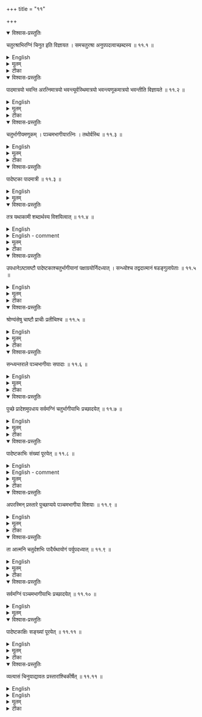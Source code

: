+++
title = "११"

+++



<details open><summary>विश्वास-प्रस्तुतिः</summary>

चतुरश्राभिरग्निं चिनुत इति विज्ञायत । समचतुरश्रा अनुपपदत्वाच्छब्दस्य  ॥ ११.१ ॥
</details>

<details><summary>English</summary>

According to tradition, the fire-altar is to be constructed with four sided (bricks); in the absence of anything mentioned in particular, a square is to be understood.
</details>

<details><summary>मूलम्</summary>

चतुरश्राभिरग्निं चिनुत इति विज्ञायत । समचतुरश्रा अनुपपदत्वाच्छब्दस्य  ॥ ११.१ ॥
</details>

<details><summary>टीका</summary>

अस्याःश्रुलेरर्थस्तर्क्यते  किं समानानां चतुरश्राणां चाविशेषग्रहणं आहोस्वित्समानामामेवेति? कुतः? विशेषाग्रहणात् ।
न कश्विद्विशेषः श्रूयते ।
तस्मादविशेषेणेति प्राप्ते उच्यते  समचतुरश्रा एव ग्राह्याः ।
कुतः अनुपपदत्वाच्छब्दस्य ।
यत्रोपपदं न श्रूयते दीर्घो विषम इति वा तत्र समचतुरश्राणामेव मुख्यत्वात्मुख्येर्थे प्रथमं प्रत्ययो भवति॑ यतः प्रतीयते तस्यार्थो भवति ।
इतरत्र गौणः ।
तस्मात्सपचतुरश्राभिरेवोपा धातव्यः ।
नाध्यर्धाभिरिति स्थितम् ।
</details>

<details open><summary>विश्वास-प्रस्तुतिः</summary>

पादमात्रयो भवन्ति अरत्निमात्रयो भवन्त्यूर्वस्थिमात्रयो भवन्त्यणूकमात्रयो भवन्तीति विज्ञायते  ॥ ११.२ ॥
</details>

<details><summary>English</summary>

(The bricks should be) of the measure of pada, aratni, urvasthi and aṇuka; this is the tradition.
</details>

<details><summary>मूलम्</summary>

पादमात्रयो भवन्ति अरत्निमात्रयो भवन्त्यूर्वस्थिमात्रयो भवन्त्यणूकमात्रयो भवन्तीति विज्ञायते  ॥ ११.२ ॥
</details>

<details><summary>टीका</summary>

चतस्र एताःश्रुतयः ।
तासासावयमेव व्याचष्टे
</details>

<details open><summary>विश्वास-प्रस्तुतिः</summary>

चतुर्भागीयमणूकम् । पञ्चमभागीयारत्निः । तथोर्वस्थि  ॥ ११.३  ॥
</details>

<details><summary>English</summary>

anūka is one-fourth (of a purușa), aratni one-fifth (of a purușa), and so is ūrvasthi (one-sixth of a purușa).
</details>

<details><summary>मूलम्</summary>

चतुर्भागीयमणूकम् । पञ्चमभागीयारत्निः । तथोर्वस्थि  ॥ ११.३  ॥
</details>

<details><summary>टीका</summary>

अणूकशब्दः पुरुषचतुर्थस्य वाचसः ।
अरत्निः पञ्चमस्य ।
तथा  तेनैव प्रकारेण ऊर्वस्थि षष्ठस्य ।
षड्भागीया इति शुल्बान्तरे ।
</details>

<details open><summary>विश्वास-प्रस्तुतिः</summary>

पादेष्टका पादमात्री  ॥ ११.३  ॥
</details>

<details><summary>English</summary>

The quarter bricks have the measure of a pāda; 
</details>

<details><summary>मूलम्</summary>

पादेष्टका पादमात्री  ॥ ११.३  ॥
</details>






<details open><summary>विश्वास-प्रस्तुतिः</summary>

तत्र यथाकामी शब्दार्थस्य विशयित्वात् ॥ ११.४ ॥
</details>

<details><summary>English</summary>

there one is free to choose owing to the wide range of the meaning of the word (pada).
</details>

<details><summary>English - comment</summary>

11.1-11.4. In this chapter, another method of constructing a rectilinear syenacit is described, in which only square bricks are employed. These bricks are : 

B1 -one-fourth (of a purușa), caturbhāgiyā, aṇuka   — 30 × 30 ang2
B2-one-fifth, pañcamabhāgiyā, aratni     — 24 × 24 "
B3 -one-sixth, ūrvasthi, ṣaḍbhāgiyā      — 20 × 20 "
B4 -quarter of one-fourth, aṇukapādā, caturbhāgiyapādā   —15 x 15 "  
B5 -quarter of one-fifth, pañcamabhāgiyapādā    — 12 x 12 " 


aņuka means one-fourth of a purușa, i.e. 30 añgulas; aratni has already been explained; urvasthi stands for one-sixth of a purușa, i.e. 20 añgulas (puruṣasya ṣaṣtḥo bhāga ūrvasthi- Karavinda). pāda is a quarter; by using it with bricks of size one-fourth, one-fifth etc. of a purușa, their quarter bricks are indicated. 
</details>

<details><summary>मूलम्</summary>

तत्र यथाकामी शब्दार्थस्य विशयित्वात् ॥ ११.४ ॥
</details>

<details><summary>टीका</summary>

चतुर्भागीयः पाद इति संज्ञा विहिता शास्त्रान्तरे ।
पाद शब्देन प्रमाणचतुर्भागो गृह्यते क्षेत्रचतुर्भागश्च ।
पादः प्रमाणमस्याः पादमात्री ।
पादशब्दस्य संबन्धशब्दत्वात्पुरुषचतुर्भागोऽपि गृह्यते अणूकादिचतुर्भागश्च सन्निहितत्वात् ।
तेषां पादेष्टकाभिरित्युक्ते पुरुषचतुर्भागा अणूकादिचतुर्भागाश्च प्रतीयन्ते ।
कुतः? शब्दार्थस्य विष(श)यित्वात ।
वक्ष्यति च  अणूकाः पञ्चदशभागीयानां स्थान इति ।
सङ्ख्यापूरणेऽणूकानां प्रवेशं दर्शयति ।
ऊर्वस्थयरत्नयोः एकार्थत्वं केचिदिच्छन्ति ।
ते पञ्चदशभागीयाभिःसङ्ख्यापूरणं कुर्वते ।
तेषां दर्शने प्रस्तारा न युज्यन्ते ।
सहस्रसङ्ख्या तु पूर्यते प्रतिप्रस्तारमिति वचनमनर्थकमापद्येत ।
ये प्रस्तारा ते द्विशता इति वजनानि न युज्यन्ते ।
तस्मात्पूर्वोक्त एवार्थो ग्रह्यः ।
सर्ववचनानामर्थवच्वाय ।

करविन्दीया व्याख्या

अथ चतुर्थः पटलः

चतुर यते

चतुष्कोणाबिरिष्टकाभिरग्निं चिनुते ।
कीदृश्यो ग्राह्या इत्यत आह

सनच ब्दस्य

ता इष्टका अदीर्घविषमाः समचतुरश्रा ग्रह्याः ।
कुतः? अनुपपदत्वाच्छब्दस्य ।
न ह्यत्रोपपदं श्रूयते दीर्घाभिरिष्टकाबिर्विषमाभिर्वेति ।
अतः "समं स्यादश्रुतत्वादिति" न्यायेन समा एव स्युः ।
पूर्वस्मिन्नग्नौ दीर्घाश्च सन्ति ।
अतो विधिभेदाद्वा विकल्पः पूर्वेणाग्निना ।
नित्यश्वाकामश्रुतेः ।

अग्निकल्पस्यैव श्रवणं प्रदर्शनार्तम् ।
आसां श्रुत्यैव दर्शयन्नाह

पाद यते

एताश्रतस्रःश्रुतयः इष्टकानां प्रमाणं विदवति ।
सम्भवाच्च तासां समुच्चयः ।
पादमात्रयः  पाद प्रमाणाः ।
पादशब्दस्वरणचतुर्थभागादौ वर्तते ।
इह चतुर्मागवाची ।
स चतुर्भागोऽणूकादीनां ग्राह्य इत्युत्तरसूत्रे प्रतिपादयिष्यते ।
पादप्रणाणाः पादमात्रयः ।
अरत्निः सकनिष्ठिकः करः ।
स च पुरुषस्य पञ्चमबागः ।
वक्ष्यति च पञ्चारत्निः पुरुवः चतुर्विंशत्यङ्गुलयोरत्निरिति ।
तत्प्रमाणा अरत्निमात्रयः ।
उर्वस्थि  ऊर्वोरस्थि ।
अणूकं पृष्ठवंशः ।
ता ऊर्वस्थिजान्वास्थिनाम्प्तयोर्नाणूकस्येत्यत्र व्याख्यानात् ।
पुरुषस्यः ष्ठो भाग  उर्वस्थि ।
चतुर्थो भागोऽणूकः ।
एतच्च उत्तरसूत्रे स्पष्टं वक्ष्यति ।
तत्प्रमाणा ऊर्वस्थिमात्रयः ।
अणूकामात्रयश्च ।

आ(ता)सोमवदिकपमाणवशेन संज्ञाविशेषविधानार्थमाह

चतुर्मि त्री

अणूकारत्नयूर्वस्थिशब्दैः तन्मात्रय इष्टका गृह्यन्ते ।
उपसंहारे पादमात्रीष्टकेति दर्शनात् ।
संज्ञासु स्त्रीलिह्गनिर्द्देशाच्च ।
किञ्चाणूकादिशब्दैरपीष्टकानां व्यवहारा दृश्यन्ते ।
"अणूकाः पञ्चदशभागीयानां स्थाने सन्ध्यन्तराले पञ्चमबागीयाःसपादाःता आत्मनि चतुर्दशभिः पादैर्यथायोगं पर्युपदध्यात्" इत्यादिषु अणूकमात्री चतुर्भागीया तत्संज्ञा भवतीत्यर्थः ।
पञ्चमभागीयारात्निः  अरत्निमात्री पञ्चमभागीयाख्या ।
तथोर्वस्थि  उर्वस्थिमात्री षड्बागीयाख्या ।
पादेष्टका  पादमात्री ।
ननु कथमेतल्लभ्यते षड्भागीयोर्वस्थीति? तथेति प्रकारातिदेशात् ।
कथमतिदेशः? यथारत्निमात्रीसङ्ख्या सन्निकर्षेण स्वपूर्वोक्तारत्निमात्रीप्रमा(णे)णान्यूनानन्तरपरिमाणवचन संज्ञा स्यादिति तथोर्वस्थिमा६ अपि संख्या तत्सन्निकर्षेण स्वपूर्वोक्तारत्निमात्री प्रमाणान्यूनानन्तरपरिमाणवचनसंज्ञा स्यादिति ।
किञ्च षड्बागीयोर्वस्थीति वक्तव्य तथेत्ययमतिदेशः प्रकृतपुरुषावयवप्रमाणप्रकारसमाप्तिसूचनार्थः ।
तेनोर्वस्थयन्तानामेवावयवप्रमाणपरिमाणत्वं न पादमात्रीणामिति ज्ञायते ।
अतःस्ववाक्यसन्निहितत्वात्"उपधानेऽष्टावष्टौ पादेष्टकाः चतुर्भागीयानां पक्षाग्रयोर्निदध्यात् ।
सन्ध्यन्तराले पञ्चमभागीयाःसपादाःता आत्मनि चतुर्दशभिः पादैर्यथायोगं पर्युपदध्यात्" इति दर्शनाच्च ।
अणूकार्दानां पादा इह पादत्वेन गृह्यन्ते न चरणादयः ।
किञ्चश्वुतिदृष्टमपहायाणूकादीनां व्युत्क्रमेण पाठपौर्वापर्ये पूर्वस्य प्रमाणाधिक्यज्ञापनार्थः ।
तेनोर्वस्थिप्रमाणानामरत्निमात्रीभ्यो न्यूनप्रमाणत्वं पादमात्रीणामणूकारत्नचूर्वास्थिमात्रीभ्यो न्यूनप्रमाणत्वं च ज्ञापितं भवति ।
एतच्च सर्वमुक्तं भगवता बोधायनेन "समचतुरश्राभिरग्निं" चिनुत "इत्युपक्रम्य तस्येष्टकाः कारयेत् ।
पुरुषस्य चतुर्थेन पञ्चमेनः ष्ठेन दशेमन च" इतिवदता ।
अतोऽणूकादिपादा इह पादत्वेन गृह्यन्ते ।
ते च तेषामर्धेन ग्राह्याः ।
अर्धप्रमाणेन पादप्रमाणं विधीयत इति न्यायात् ।
अतः पञ्चदशाङ्गुलाणूकपादाः द्वादशाङ्गुलारत्निपादाः दशाङ्गुला ऊर्वास्थिपादाः ।
तेनेह षड्विधा इष्टकाः ।
तादृशैः करणैः कार्याः ।
नन्वणूकादिशब्दैरासां परिमाणज्ञाने व्यवहारे च सिद्धे किमर्थं महत्यः संज्ञाः क्रियन्ते? उच्यते  श्रौतनामणूकादिशब्दानां पूरुषचतुर्भागादिमात्रपरिमाणपरत्वज्ञापनेन तस्य तस्य पुरुषस्य चतुर्भागादिपरिमाणैरिष्टकानिर्माणार्थम् ।
तथाहि  लोके द्विविधाः पुरुषाः समाश्च विषमाश्च ।
तत्र समाःसामुद्रीयाशेषलक्षणोपेताः ।
कतिपयैर्विहीना विषमाः ।
समाःसामुद्रीयाशेषलक्षणोपेताः ।
कतिपयैर्विहीना विषमाः ।
समानामणूकादयः ।
तदपेक्षया नियतपरिमाणत्वान्मुख्यतया गृहीताः ।
इतरेषां तु गर्भाधानादिकालस्तितप्राकृतादृष्टादिवशेन न्यूनाधिकवक्राद्यनेक रूपाङ्गतयाणूकादिषु चतुर्भागादिनियमव्यभिचारात्तत्प्रमाणैरुत्पादितानामिष्टकानां उपधानकाले तत्संख्याकानां तासां तत्र तत्रोपधाने ताभिस्ताभिस्तद्देशपूरणं न्यूनाभिर्वा पूरणम् ।
भिन्नजातीयानां तत्रत्यानां तत्र तत्र सङ्घट्टनमित्येवमादयो महान्तो दोषास्तत्र सम्भीवष्यन्तीति ।
अतःश्रुतिगताणूकादिशब्दैस्तद्वैषम्यपरिहाराय पुरुषचतुर्मागादयो लक्ष्यन्त इत्यस्यार्थस्य प्रतिपादनायान्वर्था महत्यःसंज्ञाः कियन्ते ।
तेनायमर्थःसंपद्यते  ऊर्ध्वबाहोः पुरुषस्य प्रमाणं गृहीत्वात्स्य चतुर्थेन पञ्चमेनः ष्ठेन वा तेषां अर्धेष्टकाः कारयेदिति ।
अत्र केचिद्वर्वश्थ्यरत्वयोरेकार्थतामिच्छीन्त ।
तेषां मतेऽग्निकल्पे तथोर्वस्ति शब्दस्यारत्निशब्दस्य वा पृथगुपादानं पुनरुपादानं श्रुतिदर्शनं च सूत्रकारस्य प्रमादकृतमेवावतिष्ठते ।

तत्र या यित्वात्

गतम् ।
अयमर्थः  चतुर्भागादयः पुरुषचतुर्भागपरिमिताः स्युः ।
पुरुषकल्पनानुरूपाः स्युरिति चतुर्भागीयास्त्रिंशदङ्गुलाः पञ्चभागीयाश्चतुर्विंशत्यङ्गुलाः षड्भागीयाः विंशत्यङ्गुलाः ।
तासां पादास्तदर्थमिताः पञ्चदशद्वादशाङ्गुलाश्चेति ।

सुन्दरराजीया व्याख्या

अथ चतुर्थः पटलः

अथैतमेव चतुरश्वं प्रकारान्तरेणोपधातुमाह

चतुरश्राभि त्वाच्छब्दस्य

अनुपपदत्वं दीर्घादिभिरिति विशेषणाभावः ।

पादमात्रयो विज्ञायते

एषां पादादीनां प्रमाणमाह

चतुर्भागीयाणूकम्

पुरुषस्य चतुर्भागीया त्रिंशदङ्गुला अणूकमात्रीत्युच्यते ।

पञ्चमभागीयारात्निः

चतुर्विंशत्यङ्गुला ।

तथोर्वस्थि

तथा तेनैव मार्गेणोर्वस्थि ज्ञातव्यं, तच्च षढ्भागीयं विंशत्यङ्गुलम् ।
केचिदूर्वस्थीत्यपि पञ्चमभागीयामेवाहुः, तदयुक्तम् ।
"कुल्मिमात्रोऽरत्निप्रादेश ऊर्वस्थीति" भेदेन निर्देशात् ।
"इष्टकाः करोति प्रादेशमात्रयोऽरत्निमात्रय ऊर्वस्थिमात्र" इति प्रयोगकल्पे पृथग्वचनात्तदूर्वस्थीत्यादिवचनाच्च ।
व्यक्तोक्तत्वाच्च बोधायनेन  "तस्येष्टकाः कारयेत्पुरुषस्य चतुर्थेन पञ्चमेन षष्ठेन दशमेन" इति ।

पादेष्टका पादमात्रि

पादश्वाविशेषादणूकादीनां च सर्वासां च भवति ।

तत्र यथाकामीशब्दार्थस्य विशयित्वात्

लोके पादशब्दश्चतुर्भागवचनः प्रसिद्धः ।
व्कचिदेकदेशमात्रे ।
"कृच्छ्पादः प्रकीर्तित" इति "ऋचं पादग्रहण" इति ऋक्षु च ।
वेदे त्वेकदेशमात्रे दृश्यते  "त्रिपदा गायत्री पञ्चपदा पाङ्क्तिर्ः ,चपपदा शव्करी" इति ।
इह तदुभयं ग्राह्यम् ।
शब्दार्थस्योभयत्र वृत्तेः ।
अत्र च पादशब्दार्थनिरूपणं क्रियते एकविधाद्यर्थम् ।
अस्मिं स्त्वग्नौ चतुर्भागवचनेऽपि पादे न कश्विद्दोषः ।
ये तु षड्भागीयान्नेच्छन्ति तेषामेवोपयोगः, अणूकारत्निपादत्वेन दशाङ्गुलाष्टाङ्गुलानां ग्राह्यत्वात् ।

कपर्दिभाष्यम्
</details>

<details open><summary>विश्वास-प्रस्तुतिः</summary>

उपधानेऽष्टावष्टौ पादेष्टकाश्चतुर्भागीयानां पक्षाग्रयोर्निदध्यात् । सन्ध्योश्च तद्वदात्मानं षडङ्गुलापेताः  ॥ ११.५  ॥
</details>

<details><summary>English</summary>

In the placement (of bricks), 8 bricks of size quarter of the one-fourth (that is, 15 x 15 sq. ang.) are to be placed at each end of the two wings and 8 similar bricks at the (two) junctures (between the wing and the body) such that 6 angulas (of the bricks) lie within the body. 
</details>

<details><summary>मूलम्</summary>

उपधानेऽष्टावष्टौ पादेष्टकाश्चतुर्भागीयानां पक्षाग्रयोर्निदध्यात् । सन्ध्योश्च तद्वदात्मानं षडङ्गुलापेताः  ॥ ११.५  ॥
</details>

<details><summary>टीका</summary>

उपधानकाले अष्टावष्टौ चतुर्भागीयानां पादेष्टकाः पक्षाग्रयोरूपदधायात् ।
अष्टावष्टाविति विशयाः ।
अत्मानं षडङ्गुलमात्रमवेताः अवगता व्याप्ता इति यावत ।
नवाङ्गुलमात्रं पक्षयोः ।
</details>

<details open><summary>विश्वास-प्रस्तुतिः</summary>

श्रोण्यंसेषु चाष्टौ प्राचीः प्रतीचिश्च  ॥ ११.५  ॥
</details>

<details><summary>English</summary>

8 bricks (of the same type) are placed on the western corners (of the body, 4 on each, lined) towards east and 8 bricks on the eastern corner towards west.
</details>

<details><summary>मूलम्</summary>

श्रोण्यंसेषु चाष्टौ प्राचीः प्रतीचिश्च  ॥ ११.५  ॥
</details>

<details><summary>टीका</summary>

श्रोण्यंसयोस्वतस्रश्चतस्रः ।
ताः पादाः ।
प्रचीःश्रोण्योः ।
अंसयोः प्तीचीः ।
एवं चतुर्भागीयपादा अष्टाचत्वारिंशत् ।
</details>

<details open><summary>विश्वास-प्रस्तुतिः</summary>

सन्ध्यन्तराले पञ्चभागीयाः सपादाः  ॥ ११.६ ॥
</details>

<details><summary>English</summary>

In the space (of the body) between the two junctures (with the wings), bricks of size one-fifth (of a puruṣa) and their quarters (are placed).
</details>

<details><summary>मूलम्</summary>

सन्ध्यन्तराले पञ्चभागीयाः सपादाः  ॥ ११.६ ॥
</details>

<details><summary>टीका</summary>

पक्षसन्ध्योरन्तराले पञ्चमभागीयाः पादसहिताः ।
मध्ये पादाः ।
दश प्रतीचिः ।
तासां दक्षिणतः पठ्चविंशतिः पञ्चमभागीयाः ।
उत्तरतो विंशतिः ।

एवं सन्ध्यन्तराले पञ्चपञ्चाशदिष्टकाः उपधेयाः ।
</details>

<details open><summary>विश्वास-प्रस्तुतिः</summary>

पुच्छे प्रादेशमुपधाय सर्वमग्निं चतुर्भागीयाभिः प्रच्छादयेत् ॥ ११.७ ॥
</details>

<details><summary>English</summary>

After placing bricks of size equal to 1 prādeśa in the tail, the whole of the (remaining space of the) fire-altar is to be covered with one-fourth bricks.
</details>

<details><summary>मूलम्</summary>

पुच्छे प्रादेशमुपधाय सर्वमग्निं चतुर्भागीयाभिः प्रच्छादयेत् ॥ ११.७ ॥
</details>

<details><summary>टीका</summary>

प्रादेशशब्देन किं क्षेत्रमभिधीयते? पुच्छे यत्प्रादेशमिति? अथवा इष्टकाः प्रादेशेन कारिताः? यदि क्षेत्रमभिधीयेत प्रादेशपङ्क्तिरेवोपधातव्या स्यात् ।
तथा सति भिद्येताग्निः ।
इतरस्मिन्पक्षे यथा न भिद्यते तथा प्रादेशेष्टका भवेयुः ।
प्रादेशमिति जातावेकवचनम् ।
प्रादेशेष्टकाभिःसहाणूका न शेरते ।
शेरते तु पञ्चभागीयास्ताभिःसह ।
अतश्चतस्रश्चतस्रः श्रोण्योः पादेष्टकास्त्रयोदश पञ्चमभागीयाः ।
पूर्वार्धेऽष्टावणूकाः ।
एवमेकोनत्रिंशत्पुच्छे ।
अपरे पुनरेवं वर्णयन्ति  यस्य वितस्तया वर्धनं कृतं तत्रापि चतुरश्रश्रुतिसामर्थ्यात्प्रादेश एवेष्टकाभिर्व्याप्यत इति ।
एवमर्थं प्रादेशग्रहणमिति ।
तस्मिन्नपि पक्षे उक्त उपधानक्रमः ।
सर्वमिति द्वात्रिंशत् ।
अष्टाविंशतिरात्मन्युक्ताः ।
पुच्छपूर्वार्धेऽष्टौ ॥
</details>

<details open><summary>विश्वास-प्रस्तुतिः</summary>

पादेष्टकाभिः संख्यां पूरयेत् ॥ ११.८ ॥
</details>

<details><summary>English</summary>

The number (of 200 bricks) is to be completed with quarter bricks.
</details>

<details><summary>English - comment</summary>

11.5-11.8. The plan of placing bricks in the first layer is shown in Fig. 11. The number of bricks used in different parts of the fire-altar, as per explanations of the commentators, are shown in Table 3. 

![](../images/abc.png)  

Fig. 11. Arrangement of square bricks in the first layer of a caturasra syenacit; bricks in the tail in (a) due to Kapardisvāmī, in (b) due to Karavinda and in (c) due to Sundararāja. 

The direction for the placement of 8 B bricks on each of the two ends of the wings and at their junctions with the body is clear. About the four corners of the body, the commentators explain that 4 B1s should be placed at each along west-east or east-west. At the junctures, these bricks lie 6 angulas within the body, leaving a rectangular space 228 × 120 ang2 in the body (sandhāntarāla) to be filled by B2 bricks and their quarters, B5. Clearly, there can be only 9 rows of 5 B2 bricks each, Table 3. Bricks in different parts of the citi, first layer; following Kapardisvāmi, Karavindasvāmi and Sundararāja 

![](../images/table3.png) 

leaving a rectangular strip which can be fitted by 10 B, bricks only. According to Kapardi and Karavinda, the B, row is to be so placed that there are 25 B2s south of it and 20 Bs north of it (as shown in Fig. 11). (tāsam dakṣiṇataḥ pañcavimśatiḥ pañcamabhāgiyāḥ | uttarato viṛśatiḥ (). Sundararāja prescribes the opposite, saying that the other arrangement is also permissible. The remaining space in each wing can be filled by 16 B1s and that in the body by 28 B1s. 
As regards the tail, the direction in the sutra being insufficient, the commentators have suggested different arrangements. Kapardi places 4 B,s on each side at the western corner of the tail, 13 B2s in between and above and 8 B1s in the remaining eastern part of the tail (Fig. 11 (a)). Karavinda divides the tail in two parts filling the western part by 15 B2s and the eastern by 8 B1s (Fig. 11(b)). Sundararāja takes prādeśa to mean prādeśakṣetra, which can be filled by 10 В5s (pucchāgre yatpravṛddham prādeśakṣetram tadupadadhyāt sāmarthyāddaśabhiḥ prādeśaḥ(); the remaining space is filled by 16 B1s. The last one appears to be straightforward. 
1 
To complete the number 200, Sundararāja's arrangement shows a deficit of 11 bricks. From the western half of the tail 2 B1s (one from each side) are replaced by 8 Bs; in the eastern half, 4 B1s in the middle are substituted by 9 Bgs. Karavinda's deficit of 14 bricks is met in the following way: 1 B1 in the body immediately above the fifth row of bricks (in the sandhāntarāla) is replaced by 9 quarter B, bricks (that is, 10 × 10 ang2); 2 B2s, one each from the western corners of the tail, are replaced by 8 Bs. Kapardi's deficit of 8 bricks can be met by replacing 1 B1 by 9 quarter B2s, as in the case of Karavinda.. 
</details>

<details><summary>मूलम्</summary>

पादेष्टकाभिः संख्यां पूरयेत् ॥ ११.८ ॥
</details>

<details><summary>टीका</summary>

पञ्चदशभागीयाभिःसंख्यां पूरयेत् ।
आत्मनि द्वितीयायां रीत्यां मध्यमां चतुर्भागीयां मध्यमे द्विशतः प्रस्तारः ॥


करविन्दीया व्याख्या

उपधा ध्यात्

उपधानकाले पञ्चदशाङ्गुला अष्टावष्टौ पक्षाग्रयोर्निदध्यात् ।
पक्षात्मसन्धयोश्च तद्वदात्मनि षडङ्गुलावेताः ।
पक्षात्मसन्ध्योश्वाष्टावष्टौ ।
ताःषडङ्गुलाःश्येनात्मनि प्रविष्टाःश्रोण्यंसेषु च ।
चकारेण तद्वदित्याकृष्य सामर्थ्याद्विशयाभावः ।
श्रोण्यंसेषुचतस्रश्चतस्रः ।
विशेषमाह  अष्टावष्टौ प्राचीः प्रतीचीश्च ।
श्रोण्योः प्राचीः अंसयोः प्रतीचीः ।
ननु अष्टावष्टाविति वीप्सया प्राप्तानां स्थानचतुष्टयनिर्द्देशे प्रतिस्थानमष्टावष्टौ कथं न स्युः? उच्यते  "अष्टौ प्राचीः प्रतिस्थानमष्टावष्टौ कथं न स्युः? उच्यते "अष्टौ प्राचीः प्रतिचीश्वेति" वचनसामर्थ्यात्प्राचीनां प्रतीचीनां चाष्टत्वमवगम्यते न प्रत्येकं चतस्र एवेति ।
श्रोण्योःप्राच्यौ रीत्यावंसयोःप्रतीच्यौ ।
ता एता अष्टाचत्वारिंशत्चतुर्भागीयाः पादाःसन्ध्यन्तराले पञ्चमभागीयाःसपादाः पक्षसन्ध्योर्मध्ये आत्मनि पञ्चमबागीयाःसपादाः सामर्थ्यात्स्वपादैःसहिता निदध्यात् ।
अत्र दक्षिणभागे विशयानामुत्तरतः पञ्चविंशतिः पञ्चमभागीयाः ।
उत्तरभागे विशयानां दक्षिणतो विंशतिः पञ्चमभागीयाः ।
मध्ये दश प्रदेशाः ।
एवमेताःसन्ध्यन्तराले पञ्चपञ्चाशदिष्टकाः ॥


पुच्छे येत्

गतमेतत् ।
पूर्वाग्नौ पुच्छाग्रप्रदेशे पृथग्रीतित्वे भेदप्रसङ्गेन तत्परिहारायायं यत्नः ।
अत्र तु मूलप्रदेशरय पृथग्रीतित्वे उपरितनप्रस्तारे वक्ष्यमाणविशयपञ्चमभागीयाविधेर्भेदः प्रसज्येतेति गम्यते ।
स चापि परिहार्य एव ।
ततश्चतुर्भागीयाभिरात्मशेषं पक्षशेषं च प्रच्छाद्य पुच्छे तु पूर्वार्धेऽष्टौ चतुर्भागीया उपधाय पश्चार्धे भेदाभावाय पञ्चदश पञ्चमबागीया उपदध्यात् ।
उक्तं चाभियुक्तैः

अवाधः कॢप्तदेशानां स्तारे स्तारे च पूरणम् ।

भेदभावोऽपि चाग्नीनामाचार्याणां परायणाम् ॥


इति ।
चतुर्भागीयाशब्दो बाहुयाभिप्रायः ।
प्रच्छादने प्रच्छादन शब्दस्यापि पूर्वोक्तमेव प्रयोजनम् ।
अत्र प्रादेशपृथग्रीतित्वे भेदप्रसङ्गात्सर्वाग्नेः प्रच्छादनर्य विहितत्वाच्चतुर्भागीयानां चासम्भवादुक्तानामसम्भवे भेदाभावाय च तत्रतत्रोक्तानामसम्भवे तत्रत्याभिःसम्भवन्तीभिरन्याभिः प्रच्छादनं कार्यमिति पूर्वमेवोक्तम् ।
तत्र दक्षिणे पक्षे पादानां मध्ये षोडशचतुर्भागीयाः ।
उत्तरे च ताः षोडश ।
आत्मनि सन्ध्योरन्तरालरच पुरतः पुरतः पादानां मध्ये चतूर्दश ।
ताः पश्चिमतश्वपादानां मध्ये चतुर्दश ।
अष्टौ पुच्छरय पूर्वार्धे ।
अपरार्धे पञ्चदश पञ्चमभागीयाः ।
सन्ध्यन्तराले पञ्चचत्वारिंशत्पञ्चमभागीयाः तत्र षष्टिरणूकाः ।
षष्टिः पञ्चमभागीयाः ।
अष्टाचत्वारिंशदणूकापादाः दश पञ्चमबागीयाः पादाः ।
ता एताःषडशीतिशतम् ।

अत्र चतुर्दशसंख्या सम्पाद्या ।
तत्सम्पादनमाह

पादे येत्

गतम् ।
आत्ममध्ये पञ्चम्यां रीत्यां उपान्त्यां चतुर्भागीयामुद्ध्रृत्य नव षड्भागीयान् पादानुपदध्यात् ।
पुच्छश्रोण्योरेकैकां पञ्चमभागीयामुद्धृत्य

चतुरस्तत्पादानुपदध्यात् ।
एवं द्विशतः प्रस्तारः ।
आत्मनि प्राच्यो रीतयः ।
पक्षयोर्दक्षिणोत्तरयोः पुच्छे चोदीच्यो रीतयः ॥


सुन्दरराजीया व्याख्या

उपाधानेऽष्टावष्टौ दध्यात्

चतुर्भागीयानां पादेष्टकाः पञ्चदशाह्गुलाः ॥


सन्ध्योश्ववेताः

सन्ध्योः पक्षाप्यययोः तद्वत्पक्षाग्रवदष्टावष्टौ ॥


ताश्वात्मानं षडङ्गुलेन प्राप्ताः, नवाङ्गुलेन पक्षौ ॥


शोण्यंसेषु  चीश्च

एकैकत्र चतस्रश्चतस्रः, एवं षोडश प्राचीः प्रतीचीरिति पादाः अष्टावित्यत्र वीप्सार्थो द्रष्टव्यः ।
अथवा अनेन सूत्रेण श्रोण्यंसेष्वष्टावेव विधीयन्ते, "अन्या अष्टौ पादेष्टकाभिःसंख्यां पूरेयत्" इत्यनेन ।
सर्वथा तावत्षोडशैवोपधेयाः ।

सन्ध्यन्तराले  पादाः

पक्षाप्यययोरन्तराले पञ्चमबागीयाः पञ्चचत्वारिंशत् ।
आसां मध्ये दश प्रादेशमात्रयः ।
पादशब्देन च सन्निहितत्वात्पञ्चमबागीयानां पादा उच्यन्ते ।
तासां पादेष्टकानां दक्षिणतो विंशतिः पञ्चमभागीयाः, उत्तरतः पञ्चविंशतिः, विपरीता वा ॥


पुच्छेप्रादेशमुपधाय

पुच्छाग्रे यत्प्रवृद्धं प्रादेशक्षेत्रं तदुपदध्यात्सामर्थयाद्दशभिः प्रादेशैः ॥


सर्वमग्निं  दयेत्

एवं प्रच्छादिते एकोननवतिशतं (१८९ ) इष्टका भवन्ति ।

पादेष्ट  येत्

पुच्छस्यापरार्धे पार्श्वेयोश्चतस्रश्चतस्रः पञ्चदशाङ्गुलाः ।
एवं कृते पञ्चोनद्विशतं भवति ।
ततः पुच्छस्य पूर्वार्धे पार्श्वेयोर्मध्ये तिस्रस्तिस्रःषड्भागीयाः प्रचीरुपदध्यात् ।
एवं द्विशतः प्रस्तारः ॥


कपर्दिभाष्यम्
</details>

<details open><summary>विश्वास-प्रस्तुतिः</summary>

अपरस्मिन् प्रस्तारे पुच्छाप्यये पञ्चमभागीया विशयाः  ॥ ११.९  ॥
</details>

<details><summary>English</summary>

In the other layer, one-fifth bricks are placed in the middle of the juncture of the tail (with the body). 
</details>

<details><summary>मूलम्</summary>

अपरस्मिन् प्रस्तारे पुच्छाप्यये पञ्चमभागीया विशयाः  ॥ ११.९  ॥
</details>

<details><summary>टीका</summary>

द्वितीये प्रस्तारे पुच्छाप्यये पुच्छात्मसन्धौ विशया उभयस्थाः पञ्चमभागीया उपधेयाः ।
</details>

<details open><summary>विश्वास-प्रस्तुतिः</summary>

ता आत्मनि चतुर्दशभिः पादैर्यथायोगं पर्युपदध्यात् ॥ ११.९  ॥
</details>

<details><summary>English</summary>

14 bricks of size quarter of them (of one-fifth, that is, 12 x 12 sq. ang.) are placed around in the body as they fit.
</details>

<details><summary>मूलम्</summary>

ता आत्मनि चतुर्दशभिः पादैर्यथायोगं पर्युपदध्यात् ॥ ११.९  ॥
</details>

<details><summary>टीका</summary>

तासानेव पादेष्टकाभिः विशयासंसृष्टाभिः चतुर्दशभिरुपदध्यात् ।
आत्मनि यथा युज्यन्ते ।
इह षड्भागीयानां करणमुक्तम् ।
उपधानं नोक्तं यथा पूर्वत्रार्धेष्टकानां पुरस्ताच्चोपधेयाः पुच्छस्य पूर्वार्धे पार्श्वयोस्तिस्रस्तिस्रः षड्भागीयाः मध्ये चतस्रः ।
शिष्टे द्वादश चतुर्भागीयाः ।
</details>

<details open><summary>विश्वास-प्रस्तुतिः</summary>

सर्वमग्निं पञ्चमभागीयाभिः प्रच्छादयेत् ॥ ११.१० ॥
</details>

<details><summary>English</summary>

The whole of the (remaining) fire-altar is to be covered with one-fifth bricks. 
</details>

<details><summary>मूलम्</summary>

सर्वमग्निं पञ्चमभागीयाभिः प्रच्छादयेत् ॥ ११.१० ॥
</details>






<details open><summary>विश्वास-प्रस्तुतिः</summary>

पादेष्टकाक्षिः सङ्ख्यां पूरयेत् ॥ ११.११  ॥
</details>

<details><summary>English</summary>

The number (of 200 bricks) is to be completed with quarter bricks. 
</details>

<details><summary>मूलम्</summary>

पादेष्टकाक्षिः सङ्ख्यां पूरयेत् ॥ ११.११  ॥
</details>

<details><summary>टीका</summary>

इह पादेष्टकाशब्देन पुरुषस्य पूरयितव्यस्य चतुर्भागकारिका अणूका गृह्यन्ते ।
पञ्चमभागीयाश्च कृता उपधेया इत्युच्यन्ते ।
द्वादश चतुर्भागीया आत्मनि ।
प्रथमा रीतिः पञ्चमभागीयानाम् ।
द्वितीया रीतिश्चतुर्भागीयानाम् ।
षष्ठी प्रादेशानाम् ।
नवमी चतुर्भागीयानाम् ।
शिष्टे पञ्चमभागीयाः ।
एष प्रस्तारो द्विशतः ।
अत्र केचन याज्ञिकाः अनुपाशितगुरवः आचार्याभिप्रायमजानन्तः ऊनाद्दूय(ह्य)धिकप्रस्तारं कुर्वन्ति ।
अस्य तु सूत्रकारस्य प्रतिप्रस्तारं पूरयेदिति वदतस्तदनभिप्रेतमेव ।
यद्येवमभिमतमभविष्यत्सर्वत्र प्रतिप्रस्तारं संख्यां पूरयेदिति नावक्ष्यत् ।
उक्तं च॑ तस्माद्द्विशतः प्रस्तारः

कर्तव्यः ।

तत्र श्लोकः

अष्टौ श्रोण्यंसयोश्च स्युः पादाः सूत्रकृतेरिताः ।

तासां मध्ये चतुर्थ्यःस्युः चतुर्दश चतुर्दश ॥


सन्ध्यन्तराले पञ्चम्याः पादैश्च दश्भिःसह ।

तासां मध्ये दश प्रोक्ताः प्राच्यस्युःशुल्बकर्मणि ॥


अष्टौ पुच्छस्य पूर्वार्धे चतुर्थ्यःशिष्ट एव तु ।

द्वितीया नवमी चैव चत्तुर्थी नाम वात्मनि ॥


उदीच्य एव नित्यं स्युर्मध्याः पञ्चमपादकैः ।

कृताभिश्चतुरश्राभिरणूकोविर .... त्निभिः ॥


अस्या एव सपादाभिः प्रस्तारो द्विशतः कृतः ॥


इति ॥


करविन्दीया व्याख्या

अपर याः

द्वितीये प्रस्तारे पुच्छाप्यये एवं पञ्चपञ्चमभागीया उपधेयाः ।
अविशेषादात्मपुच्छयोःसमं प्रविष्टाः ॥


ता आ ध्यात्

ता विशयाश्चतुर्दशभिः पादैः प्रकृतत्वात्पञ्चमभागीयानां यथा योगं परितःसर्वतः उपदध्यात् ।
विशयानां पुरस्ताद्दश ।

सर्व येत्

पक्षयोस्त्रिंशत्त्रिंशच्पञ्चमभागीयाः पुरस्तात्प्रभृत्यात्मनि प्रच्छाद्यमाने उदगायताः पञ्चमभागीयानां नव रीतयः ।
चतुर्दशीयानां पादानां दक्षिणतो द्वे पञ्चमभागीये उत्तरतश्च द्वे ।
पुच्छे तु यथोक्ताभिः प्रच्छाद्यामाने बहुभेदप्रसङ्गात्षड्भागीया उत्पन्ना अपि न युक्ता इति षड्भागीयास्तिस्रस्तिस्रो विशयानां पश्चात्पुच्छपार्श्वयोः प्रतीचीरुपदधाति ""तासां पार्श्वे द्वेद्वे चतुर्भागीये प्रतीच्यौ उपधाय तासां मध्ये तिस्रः षड्भागीयाः प्रतीचीरुपदध्थात् ।
अपरार्धे चाष्टावणूकेष्टका उपदध्यात् ।
एवमात्मनि विशयाभिः सह एकोनशतं पञ्चमभागीयाश्चतुर्दशप्रादेशाः पक्षयोस्त्रिंशत्तिंशत्पञ्चमभागीयाः पुच्छे द्वादश चतुर्भागीया नव षड्भागीयाः ।
ता एताः षडूनं द्विशतम् ।
तत्र षट्संख्या सम्पाद्याऽऽ

पादे येत्

अत्र नवपञ्चमभागीयारीतीनां मध्यस्थामेकां पञ्चमभागीयारीतिमुद्धृत्य मध्ये विंशतिप्रादेशेष्टका उदीचीरुपदध्यात् ।
अत्र चतुःसंख्यातिरिच्यते ।
अतिरेके अधिकप्रमाणोपधानेन संख्यापूरणस्यान्याय्यत्वादणूकाः पञ्चमभागीयानां स्थान इति परिभाषयाणूकोपधानेन संख्यापूरणस्य न्याय्यत्वाच्च ।
ततः प्रादेशरोत्या पूर्वरीतिः यथा संश्लिष्टा भवति तथा कृत्वा पूर्वान्तरीतिमुद्धृत्य तत्राष्टावणूका उपदध्यात् ।
एवं प्रादेशरीत्याः परितस्तिस्रो रीतीः प्रच्याव्य द्वितीयां रीतिमुद्ध्त्याष्टावणूका उपदध्यात् ।
एवं द्विशतः प्रस्तारः ।
अत्र केचित  प्रथमे प्रस्तारे पुच्छाग्रे दशप्रादेशानुपधाय पादेष्टकाश्वानादृत्य पञ्चदशभागीयाभिःसंख्यां पूरयन्ति ।
भेदमपि सहन्ते ।
प्रथमेऽपि प्रथमेऽपि प्रस्तारे सन्ध्यन्तरालेऽणूकास्तत्पादाश्वोपदधाति ।
तथोपधाने प्रयोजनं मृग्यम् ।
केचितु प्रच्छादनकाले संख्यापूरकाणां स्थानमवशिष्य प्रच्छाद्य संख्यापूरका उपदधति ।
तत्र तु सूत्राञ्जस्यमस्ति वा नवेति चिन्त्यम् ॥
तत्र्.अ श्लोकाः ।

ऊर्वर्स्थिशब्दसंयुक्ता श्रुतिर्मुख्यात्र या कृता ।
आचार्येणैव सूत्राणां षड्भागीया कृते तु सा ।
आक्यातमर्थं चाचार्यैस्तथोर्वस्थीति सूत्रितम् ।
षड्भागीयापदं तद्द्वदप्यन्यैःसूत्र्रितं परैः ।
हिरण्यकेशिनां शुल्बे तथोर्वस्थीति सूत्रितम् ।
व्याख्यातारोऽपि तत्रैतत्षड्भीगायापरं विदुः ।
बोधायनश्च भगवान् समे तु चतुरश्रके ।
तुर्यपञ्चमषष्ठैश्च सपादैः करणं व्यधात् ।
उर्वस्थिनामधेयानामुपदेशबलादिह ।
प्रच्छादितानामाभिस्तद्बाधःसूत्रकृतेष्टते ।
अरत्नयोऽप्यणूकाश्च छादने स्युर्विपर्ययात् ।
पूर्वस्मिन्नपरस्मिंश्च प्रस्तारे संभवो न हि ।
न पञ्चदशभागीया श्रूयते त्र द्वितीयके ।
श्रूयन्ते तास्तु पूर्वाग्नौ न तत्पूर्वो द्वितीयकः ।
प्रकृतित्वाद्द्वयोरग्नयोः नित्यत्वाच्च द्वयोरपि ।
अतस्तासं द्वितीयेऽग्नौ कथं प्राप्तिर्विमृश्यताम् ।
किन्तु तासां तु यत्कार्यं तत्राणूकास्तु बोधिताः ।
प्रथमाग्नेरतोऽन्यत्र तत्स्थाने स्युरणूकिकाः ।



ये त्वत्र पञ्चदशभागीयाभिःसंख्यापूरणं कुर्वन्ति ते किमुपदेशतो वा प्राप्तं मन्वते? अतिदेशतो वा? उभयथापि न युज्यते ।
द्वयोः प्रकृतित्वात्प्रकृतिविकाराभावाच्च ।
नन्वणूकाः पञ्चदशभागीयानां स्थान इति वचनसामर्थ्यात्तासां प्राप्तिर्भविष्यति ॥
इत्.इ चेन्न॑ पञ्चदशभागीयानां स्थान इति वचनं तत्कार्ये संख्यापूरणोऽण्कानां प्रापकम् ।
न तु संख्यापूरणमात्रे तासामप्यु पधायकम् ।
तस्माच्चिन्त्यमिदम् ।
सथमर्थमिदमाचार्येणोक्तं? उच्यते  उपधीयमानानामिष्टकानां संख्यायाःस्थाने ।
न च प्रस्तारै संख्यासम्पत्तौ यदिष्टकाभेदादवयवभेदःस्यात्स मर्षणीय इति मन्यमानेनोक्तम् ।
तदेतद्द्वितीयश्येने प्रतिपादयिष्यते ।
केचित्तु याज्ञिका न्यूनाधिकप्रस्तारमग्नौ कुर्वन्ति समुदाये संख्यासम्पत्तिं मन्यमानाः ।
तदयुक्तम् ।
पञ्चदशप्रभृतिभिः प्रस्तारेः सहस्रादि संख्यायां सम्पाद्यमानायां विशेषाश्रवणे "समं स्यादश्रुतत्वात्" इति प्रस्ताराणां द्विशतत्वस्यैव न्याय्यत्वात् ।
रथचक्राग्नौ तस्य करण्या द्वादशेनेत्यादिना द्विशतानामेवोत्पादनाच्च ।
ननु यत्र यत्र प्रस्तारे पूरयेदिति वचनान्तरमस्ति तत्र प्रस्तारे संख्यापूरणमस्तु ।
तद्यत्र नास्ति तत्र समुदायसंख्या पूरणसंख्या इतरथा पूरणवचनस्यानर्थक्यप्रसङ्गात् ।
उच्यते  न तत्रानर्थक्यप्रसङ्गः ।
कथं? तत्र हि न्यायप्राप्तं संख्यापूरणं तत्साधनत्वेन पञ्चदशभागीयानां विधानात् ।
यदि सर्वे प्रस्तारा द्विशताः किमर्थमेष द्विशत प्रस्तार इत्युच्यते? सिद्धे सत्यारम्भमात्रोद्देशेन सर्वेषां प्रस्ताराणां द्विशतत्वसम्पादनार्थम् ।
यथैकविधप्रस्तारो द्विशतः एवमन्येऽपि सर्वे प्रस्तारा द्विशतसंख्याः कार्याः ।
पूरणवचना भावेऽपीति न्यायप्राप्तमेवार्थं अनुवादेन द्रढयितुमयं यत्नः ।
तस्मात्सर्वे प्रस्तारा द्विशताः कार्या इति न न्यूनाधिका इति सिद्धं सर्वप्रस्ताराणां द्विशतत्वम् ।
प्रकृतिभूतःसप्तविध उक्तः ।
इदानीं नित्या विकृतय उच्यन्ते  एकविधेति ।
एकविधादीनां षड्विधपर्यन्तानां षण्णामग्नीनां तस्यतस्याग्नेः करणीनां द्वादशभागेन त्रयोदशभागेन च इष्टकाः कारयेत् ।
अत्रैकविधस्य करणी शतं विंशतिः (१२०) अङ्गुलयः ।
द्विविधस्य एकोनसप्ततिशतं अङ्गुलयः चतुविंशतितिलाश्च ।
(१६९ २ ।
३ ४ ।
४) त्रिविधस्य द्वे शते सप्त ङ्गुलयः एकोनत्रिंशत्तिलाश्च (२०७ २ ।
३ ९ ।
४) चतुर्विधस्य द्वे शते चत्वारिंशच्चाङ्गुलयः (२४०) पञ्चविधस्य द्वे शते षष्ठिरङ्गुलयः एकादश तिलाश्च (२६० १ ।
३ १ ।
४) षड्विधस्य द्वे शते त्रिनवतिरङ्गुलयः एकत्रिंशत्तिलाश्च (२९३ ३ ।
३ १ ।
४) ।
एतासां करणीनां सर्वतो द्वादशेनैकं करणम् ।
सर्वतस्त्रयोदशेनैकं करणम् ।
तयोः पादेष्टकानां करणं चकारादर्धेष्टकानामपि षड्विधं नवविधं वा करणम् ।
उपधानमुच्यते  अभितः पादास्तिस्रो रीत्यो द्वादश्यः ।
ततः पञ्चरीत्यस्त्रयोदश्यः ।
तत एका त्रयोदशीपादाः ।
तत एका त्रयोदश्यः ।
ततस्तिस्रोऽभितः पादा द्वादश्यः इति त्रयोदश रीत्यः ।
तत्र द्वितीयायां रीत्यां द्वादश्यां चतुर्थीमष्टमीं चेष्टकामुद्धृत्य द्वेद्वेर्ऽधेष्टके उपदध्यात् ।
तत्रैव चोपान्त्ये उद्धृत्य चतस्रोर्ऽधेष्टकाः ।
द्विशत एव प्रस्तारः ।
द्वितीये प्रस्तारे द्वे रीत्यौ त्रयोदश्यः ।
तत एका ६ ओदशीपादा ।
तत एकाभितः पादा त्रयोदश्यः ।
ततश्चतस्रो रीत्यो द्वादश्यः ।
तत एकाभितः पादा द्वादश्यः ।
ततस्तिस्रो रीत्यस्त्रयोदश्यः इति त्रयोदश रीत्यः ।
अत्र मध्यमायां वा षडुद्धृत्य पादा उपदध्यात् ।
प्रस्तारो द्विशतः ।
अथवा प्रथमप्रस्तारे द्वादशभिः द्वितीयस्त्रयोदशभिस्तथोच्यते ।
कृत्स्नद्वादशी पक्षे दीर्घा पादेष्टका अर्धेष्टकाश्च तत्रतत्र प्रथमप्रस्तारे प्राच्यःसप्तदश रीतयः ।
ताःसर्वा द्वादशेष्टकाः ।
तासां सर्वासां दक्षिणा अर्धेष्टकाभिः ।
तत एका पादाभिस्ततस्तिस्रो द्वादशीभिस्तत एका पादाभिस्तत एकार्धाभिः ।
तत एका पादाभिस्ततस्तिस्रो द्वादशीभिः ।
अन्त्यार्धाभिरेवं सप्तदश रीतयः ।
तत्र षञ्चमीषष्ठीसप्तमीनां रीतीनामन्त्यास्तिस्र उद्धृत्य एकां द्वादशीमुपदध्यात् ।
अथैकादशी द्वादशी त्रयोदशीनामन्त्याः तिस्र उद्धृत्य एकादशीमुपदध्यात् ।
एवं द्विशतः ।
यद्द्वितीयं त्रयोदशभिरुदीच्यो रीतयश्चतुर्दश तासां प्रथमार्धाभिर्द्वादशीत्रयोदशीभिरन्त्यार्धाभिः ताश्चतुर्दश रीतयः ।
एवं द्वादश शतमिष्टकाः ।
तत्र पूर्वार्धे त्रयोदशीः षडुद्धृत्य चतुर्विंशतिं पादा उपदध्यात् ।
एवं द्विशतः ।
यदि सर्वे प्रस्तारा द्वादशीभिः तदा पूर्वोक्तप्रकारेण प्रथमं प्रस्तारमुपधाय द्वितीयप्रस्तारत एव रीतीरुदीचीरुपदध्यात् ।
एष द्विशतः ।
यदि सर्वे त्रयोदशीभिः, तदा द्वितीयप्रस्तारोक्ता रीतिः प्रथमे प्रस्तारे प्राचीरुपधाय पश्चार्धे त्रयोदशीरुद्धृत्य पादा उपधायापरस्मिन् प्रस्तारे ता उदीचीरुपदध्यात् ।
एष द्विशतः ।
यद्येकत्र त्रयोदशान्यतो द्वादश तदा प्रागायता इष्टका उदीच्यः त्रयोदश रीतयः ।
ताःषट्पञ्चाशच्छतं च पूर्वस्यां रीत्यां पञ्चम्यां चाष्टावष्टावुद्धृत्याष्टाविंशतिं पादाः द्वे द्वे चार्धे ।
एवं द्विशतम् ।
द्वितीये प्रस्तारे ता एव प्राच्यो रीतयः ।
यत्र दक्षिणतः उत्तरतश्वाष्टावष्टावुद्धृत्य पूर्ववत्पादा अर्धाश्वोपदध्यादेवं द्विशतः ।
एवमेव प्रौगादिष्वपि करणानि द्वादशभागीयाभिस्त्रयोदशभागीयाभिर्वा यथायोगमुपधाय पादेष्टकाभिरर्धेष्टकाभिश्च संख्यां पूरयेत् ।
अलमतिप्रसङ्गेन ॥


सुन्दरराजीया व्याख्या

उभयत्र प्रादेशमात्रमविशेषात् ।
ततः पुरस्ताद्दश प्रादेशाः पार्श्वयोर्द्वैद्वौ ।

सर्वमग्निंपूरयेत्

आत्मनि विशयाभिःसह उदीच्यो दश रीतयः, तासां द्वितीयां नवमीं चतुर्थीभिरुपदधायात्, षष्ठीं प्रादेशैः ।
आत्मशेषे पक्षयोश्च पञ्चमभागीयाः ।
पुच्छस्यापरार्धे पार्श्वयोर्मध्यतो नव षड्भागीयाः प्राच्यः ।
पुच्छशेषे द्वादशाणूकाः ।
एवं द्विशतः प्रस्तारः ।
</details>

<details open><summary>विश्वास-प्रस्तुतिः</summary>

व्यत्यासं चिनुयाद्यावतः प्रस्तारांश्चिकीर्षेत् ॥ ११.११  ॥
</details>

<details><summary>English</summary>

(With the two layers) alternating with each other as many layers as desired are to be constructed.
</details>

<details><summary>English</summary>

11.9-11.11. In the arrangement of bricks in the second layer, 5 B2 bricks are placed at the juncture between the tail and the body, half of them lying on either side. 14 Bgs are placed around the aforesaid bricks, 10 east of them and 2 on each side. The remaining space in the body can be filled with 94 bricks, thus accounting for 113 bricks in the body with the junction, of which B2s are 99 and Bs are 14. In each wing 30 Bs are placed, so that there are 60 bricks in the two wings. In the tail, following Karavinda, 9 B, bricks are placed in the upper half immediately after the junction bricks, in three rows,-two on the sides and one in the middle. 

![](../images/fig12.png)

Fig. 12. Arrangement of square bricks in the second layer; total number of 
200 bricks is shown after adjustments. 

The remaining space is filled with 12 B1s. In Sundararaja's scheme, the arrange- ment is reversed, the B, rows appearing in the lower part of the tail. 
Table 4. Bricks in different parts of the citi, second layer 
Brick types 

![](../images/table4.png) 

In this way 194 bricks are accounted for. To complete the number of 200 bricks, the following adjustments are proposed by the commentators. There are 10 rows, south-north, in the body, including bricks at the juncture. 10 B,s in each of the 2nd and the 9th row are replaced by 8 B1s each and 10 B2s in the 6th by 20 B¿s, with a gain of 6 bricks to make up the deficit. The arrangement of bricks with these adjustments is shown in Fig. 12 and their distribution over various parts in Table 4.   

</details>

<details><summary>मूलम्</summary>

व्यत्यासं चिनुयाद्यावतः प्रस्तारांश्चिकीर्षेत् ॥ ११.११  ॥
</details>




<details><summary>टीका</summary>

गतमेतत् ।

एकादशः खण्डः.

कपर्दिभाष्यम्
</details>